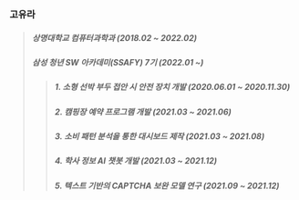 ### 고유라

> ##### 상명대학교 컴퓨터과학과 (2018.02 ~ 2022.02)
> ##### 삼성 청년 SW 아카데미(SSAFY) 7기 (2022.01 ~)
>   > ##### 1. 소형 선박 부두 접안 시 안전 장치 개발 (2020.06.01 ~ 2020.11.30)
>   > ##### 2. 캠핑장 예약 프로그램 개발 (2021.03 ~ 2021.06)
>   > ##### 3. 소비 패턴 분석을 통한 대시보드 제작 (2021.03 ~ 2021.08)
>   > ##### 4. 학사 정보 AI 챗봇 개발 (2021.03 ~ 2021.12)
>   > ##### 5. 텍스트 기반의 CAPTCHA 보완 모델 연구 (2021.09 ~ 2021.12)

